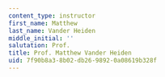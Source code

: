 ```yaml
---
content_type: instructor
first_name: Matthew
last_name: Vander Heiden
middle_initial: ''
salutation: Prof.
title: Prof. Matthew Vander Heiden
uid: 7f90b8a3-8b02-db26-9892-0a08619b328f
---
```

